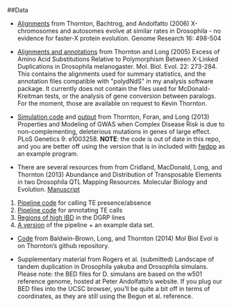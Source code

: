 ##Data

* [Alignments](https://github.com/ThorntonLab/FastX) from Thornton, Bachtrog, and Andolfatto (2006) X-chromosomes and autosomes evolve at similar rates in Drosophila - no evidence for faster-X protein evolution. Genome Research 16: 498-504 

* [Alignments and annotations](https://github.com/ThorntonLab/ThornonLong2005MBE) from Thornton and Long (2005) Excess of Amino Acid Substitutions Relative to Polymorphism Between X-Linked Duplications in Drosophila melanogaster. Mol. Biol. Evol. 22: 273-284. This contains the alignments used for summary statistics, and the annotation files compatible with "polydNdS" in my analysis software package. It currently does not contain the files used for McDonald-Kreitman tests, or the analysis of gene conversion between paralogs. For the moment, those are available on request to Kevin Thornton.

* [Simulation code](https://github.com/ThorntonLab/TFL2013sim) and [output](http://devlaeminck.bio.uci.edu//www/Data/ThorntonForanLongPLoSGenetics) from Thornton, Foran, and Long (2013) Properties and Modeling of GWAS when Complex Disease Risk is due to non-complementing, deleterious mutations in genes of large effect. PLoS Genetics 9: e1003258.  __NOTE__: the code is out of date in this repo, and you are better off using the version that is in included with [fwdpp](https://github.com/molpopgen/fwdpp) as an example program.

* There are several resources from from Cridland, MacDonald, Long, and Thornton (2013) Abundance and Distribution of Transposable Elements in two Drosophila QTL Mapping Resources. Molecular Biology and Evolution. [Manuscript](http://mbe.oxfordjournals.org/content/30/10/2311.abstract)
1. [Pipeline code](https://github.com/ThorntonLab/Cridland2013pipeline) for calling TE presence/absence
2. [Pipeline code](https://github.com/ThorntonLab/Cridland2013AnnotPipeline) for annotating TE calls
3. [Regions of high IBD](https://github.com/ThorntonLab/DGRPmasked) in the DGRP lines
4. [A version](http://devlaeminck.bio.uci.edu/tepipeline/line99_example.tar.gz) of the pipeline + an example data set.

* [Code](https://github.com/molpopgen/baldwin_brown_2014) from Baldwin-Brown, Long, and Thornton (2014) Mol Biol Evol is on Thornton’s github repository.

* Supplementary material from Rogers et al. (submitted) Landscape of tandem duplication in Drosophila yakuba and Drosophila simulans. Please note: the BED files for D. simulans are based on the w501 reference genome, hosted at Peter Andolfatto’s website. If you plug our BED files into the UCSC browser, you’ll be quite a bit off in terms of coordinates, as they are still using the Begun et al. reference.